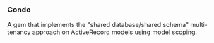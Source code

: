 ### Condo ###

A gem that implements the "shared database/shared schema" multi-tenancy approach on
ActiveRecord models using model scoping.

